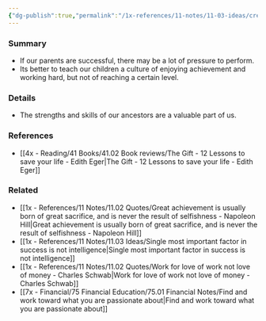 ```yaml
---
{"dg-publish":true,"permalink":"/1x-references/11-notes/11-03-ideas/create-a-culture-of-joy-of-achievement-not-self-aggrandizement/","title":"Create a culture of joy of achievement not self-aggrandizement","created":"2024-02-14T20:18:34.136+03:00","updated":"2024-02-14T20:18:34.136+03:00"}
---
```



### Summary
- If our parents are successful, there may be a lot of pressure to perform. 
- Its better to teach our children a culture of enjoying achievement and working hard, but not of reaching a certain level.

### Details
- The strengths and skills of our ancestors are a valuable part of us.

### References
- [[4x - Reading/41 Books/41.02 Book reviews/The Gift - 12 Lessons to save your life - Edith Eger\|The Gift - 12 Lessons to save your life - Edith Eger]]

### Related
- [[1x - References/11 Notes/11.02 Quotes/Great achievement is usually born of great sacrifice, and is never the result of selfishness - Napoleon Hill\|Great achievement is usually born of great sacrifice, and is never the result of selfishness - Napoleon Hill]]
- [[1x - References/11 Notes/11.03 Ideas/Single most important factor in success is not intelligence\|Single most important factor in success is not intelligence]]
- [[1x - References/11 Notes/11.02 Quotes/Work for love of work not love of money - Charles Schwab\|Work for love of work not love of money - Charles Schwab]]
- [[7x - Financial/75 Financial Education/75.01 Financial Notes/Find and work toward what you are passionate about\|Find and work toward what you are passionate about]]